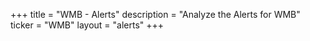 +++
title = "WMB - Alerts"
description = "Analyze the Alerts for WMB"
ticker = "WMB"
layout = "alerts"
+++

